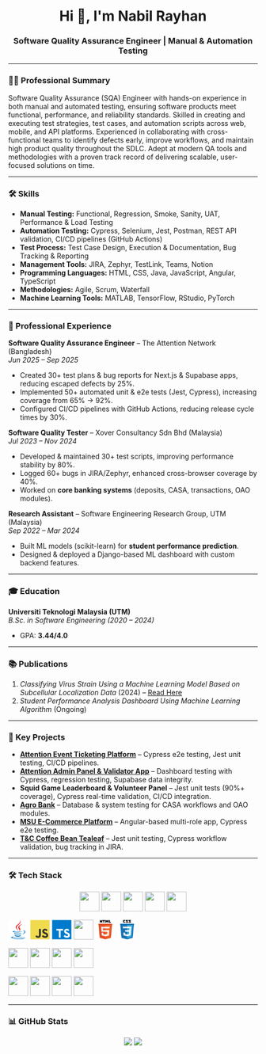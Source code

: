 <h1 align="center">Hi 👋, I'm Nabil Rayhan</h1>
<h3 align="center">Software Quality Assurance Engineer | Manual & Automation Testing</h3>

---

### 👨‍💻 Professional Summary  
Software Quality Assurance (SQA) Engineer with hands-on experience in both manual and automated testing, ensuring software products meet functional, performance, and reliability standards. Skilled in creating and executing test strategies, test cases, and automation scripts across web, mobile, and API platforms. Experienced in collaborating with cross-functional teams to identify defects early, improve workflows, and maintain high product quality throughout the SDLC. Adept at modern QA tools and methodologies with a proven track record of delivering scalable, user-focused solutions on time.  

---

### 🛠️ Skills  

- **Manual Testing:** Functional, Regression, Smoke, Sanity, UAT, Performance & Load Testing  
- **Automation Testing:** Cypress, Selenium, Jest, Postman, REST API validation, CI/CD pipelines (GitHub Actions)  
- **Test Process:** Test Case Design, Execution & Documentation, Bug Tracking & Reporting  
- **Management Tools:** JIRA, Zephyr, TestLink, Teams, Notion  
- **Programming Languages:** HTML, CSS, Java, JavaScript, Angular, TypeScript  
- **Methodologies:** Agile, Scrum, Waterfall  
- **Machine Learning Tools:** MATLAB, TensorFlow, RStudio, PyTorch  

---

### 💼 Professional Experience  

**Software Quality Assurance Engineer** – The Attention Network (Bangladesh)  
*Jun 2025 – Sep 2025*  
- Created 30+ test plans & bug reports for Next.js & Supabase apps, reducing escaped defects by 25%.  
- Implemented 50+ automated unit & e2e tests (Jest, Cypress), increasing coverage from 65% → 92%.  
- Configured CI/CD pipelines with GitHub Actions, reducing release cycle times by 30%.  

**Software Quality Tester** – Xover Consultancy Sdn Bhd (Malaysia)  
*Jul 2023 – Nov 2024*  
- Developed & maintained 30+ test scripts, improving performance stability by 80%.  
- Logged 60+ bugs in JIRA/Zephyr, enhanced cross-browser coverage by 40%.  
- Worked on **core banking systems** (deposits, CASA, transactions, OAO modules).  

**Research Assistant** – Software Engineering Research Group, UTM (Malaysia)  
*Sep 2022 – Mar 2024*  
- Built ML models (scikit-learn) for **student performance prediction**.  
- Designed & deployed a Django-based ML dashboard with custom backend features.  

---

### 🎓 Education  
**Universiti Teknologi Malaysia (UTM)**  
*B.Sc. in Software Engineering (2020 – 2024)*  
- GPA: **3.44/4.0**  

---

### 📚 Publications  
1. *Classifying Virus Strain Using a Machine Learning Model Based on Subcellular Localization Data* (2024) – [Read Here](https://ijic.utm.my/index.php/ijic/article/view/460/299)  
2. *Student Performance Analysis Dashboard Using Machine Learning Algorithm* (Ongoing)  

---

### 🚀 Key Projects  

- **[Attention Event Ticketing Platform](https://www.theattention.network/event)** – Cypress e2e testing, Jest unit testing, CI/CD pipelines.  
- **[Attention Admin Panel & Validator App](https://admin.theattention.network/auth/login)** – Dashboard testing with Cypress, regression testing, Supabase data integrity.  
- **Squid Game Leaderboard & Volunteer Panel** – Jest unit tests (90%+ coverage), Cypress real-time validation, CI/CD integration.  
- **[Agro Bank](https://eagro.com.my/agrobank/index.php)** – Database & system testing for CASA workflows and OAO modules.  
- **[MSU E-Commerce Platform](https://www.msu.edu.my/)** – Angular-based multi-role app, Cypress e2e testing.  
- **[T&C Coffee Bean Tealeaf](https://www.coffeebean.com.my/)** – Jest unit testing, Cypress workflow validation, bug tracking in JIRA.  

---

### 🛠️ Tech Stack  

<p align="center"> 
  <!-- Automation Tools -->
  <a href="https://www.selenium.dev"><img src="https://raw.githubusercontent.com/detain/svg-logos/780f25886640cef088af994181646db2f6b1a3f8/svg/selenium-logo.svg" width="40" height="40"/></a>
  <a href="https://www.cypress.io"><img src="https://raw.githubusercontent.com/simple-icons/simple-icons/develop/icons/cypress.svg" width="40" height="40"/></a>
  <a href="https://jestjs.io/"><img src="https://www.vectorlogo.zone/logos/jestjsio/jestjsio-icon.svg" width="40" height="40"/></a>
  <a href="https://www.postman.com/"><img src="https://www.vectorlogo.zone/logos/getpostman/getpostman-icon.svg" width="40" height="40"/></a>
  <a href="https://docs.github.com/en/actions"><img src="https://avatars.githubusercontent.com/u/44036562?s=200&v=4" width="40" height="40"/></a>

  <!-- Languages -->
  <a href="https://www.java.com"><img src="https://raw.githubusercontent.com/devicons/devicon/master/icons/java/java-original.svg" width="40" height="40"/></a>
  <a href="https://developer.mozilla.org/en-US/docs/Web/JavaScript"><img src="https://raw.githubusercontent.com/devicons/devicon/master/icons/javascript/javascript-original.svg" width="40" height="40"/></a>
  <a href="https://www.typescriptlang.org/"><img src="https://raw.githubusercontent.com/devicons/devicon/master/icons/typescript/typescript-original.svg" width="40" height="40"/></a>
  <a href="https://angular.io/"><img src="https://angular.io/assets/images/logos/angular/angular.svg" width="40" height="40"/></a>
  <a href="https://www.w3.org/html/"><img src="https://raw.githubusercontent.com/devicons/devicon/master/icons/html5/html5-original-wordmark.svg" width="40" height="40"/></a>
  <a href="https://www.w3schools.com/css/"><img src="https://raw.githubusercontent.com/devicons/devicon/master/icons/css3/css3-original-wordmark.svg" width="40" height="40"/></a>

  <!-- Tools -->
  <a href="https://www.atlassian.com/software/jira"><img src="https://cdn.worldvectorlogo.com/logos/jira-1.svg" width="40" height="40"/></a>
  <a href="https://marketplace.atlassian.com/apps/1014680/zephyr-scale-test-management-for-jira"><img src="https://avatars.githubusercontent.com/u/42267715?s=200&v=4" width="40" height="40"/></a>
  <a href="https://www.notion.so/"><img src="https://www.vectorlogo.zone/logos/notion/notion-icon.svg" width="40" height="40"/></a>
  <a href="https://www.microsoft.com/en/microsoft-teams/group-chat-software"><img src="https://cdn.worldvectorlogo.com/logos/microsoft-teams-1.svg" width="40" height="40"/></a>

  <!-- ML Tools -->
  <a href="https://www.mathworks.com/products/matlab.html"><img src="https://upload.wikimedia.org/wikipedia/commons/2/21/Matlab_Logo.png" width="40" height="40"/></a>
  <a href="https://www.tensorflow.org/"><img src="https://www.vectorlogo.zone/logos/tensorflow/tensorflow-icon.svg" width="40" height="40"/></a>
  <a href="https://posit.co/download/rstudio-desktop/"><img src="https://upload.wikimedia.org/wikipedia/commons/1/1b/R_logo.svg" width="40" height="40"/></a>
  <a href="https://pytorch.org/"><img src="https://www.vectorlogo.zone/logos/pytorch/pytorch-icon.svg" width="40" height="40"/></a>
</p>

---

### 📊 GitHub Stats  
<p align="center">
  <img src="https://github-readme-stats.vercel.app/api?username=YOUR-USERNAME&show_icons=true&theme=radical" height="160"/>
  <img src="https://github-readme-stats.vercel.app/api/top-langs/?username=YOUR-USERNAME&layout=compact&theme=radical" height="160"/>
</p>
